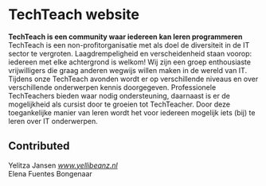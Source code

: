 # TechTeach website

**TechTeach is een community waar iedereen kan leren programmeren**  
TechTeach is een non-profitorganisatie met als doel de diversiteit in de IT sector te vergroten. Laagdrempeligheid en verscheidenheid staan voorop: iedereen met elke achtergrond is welkom! Wij zijn een groep enthousiaste vrijwilligers die graag anderen wegwijs willen maken in de wereld van IT. Tijdens onze TechTeach avonden wordt er op verschillende niveaus en over verschillende onderwerpen kennis doorgegeven. Professionele TechTeachers bieden waar nodig ondersteuning, daarnaast is er de mogelijkheid als cursist door te groeien tot TechTeacher. Door deze toegankelijke manier van leren wordt het voor iedereen mogelijk iets (bij) te leren over IT onderwerpen.

## Contributed

Yelitza Jansen *www.yellibeanz.nl*  
Elena Fuentes Bongenaar
